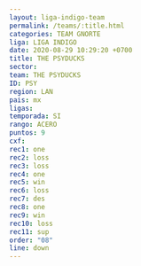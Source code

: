 ```yaml
---
layout: liga-indigo-team
permalink: /teams/:title.html
categories: TEAM GNORTE
liga: LIGA INDIGO
date: 2020-08-29 10:29:20 +0700
title: THE PSYDUCKS
sector: 
team: THE PSYDUCKS
ID: PSY
region: LAN
pais: mx
ligas: 
temporada: SI
rango: ACERO
puntos: 9
cxf: 
rec1: one
rec2: loss
rec3: loss
rec4: one
rec5: win
rec6: loss
rec7: des
rec8: one
rec9: win
rec10: loss
rec11: sup
order: "08"
line: down
---
```

